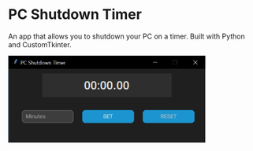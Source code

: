 # PC Shutdown Timer
An app that allows you to shutdown your PC on a timer. Built with Python and CustomTkinter.

<img src='screenshot.png' width=400>
